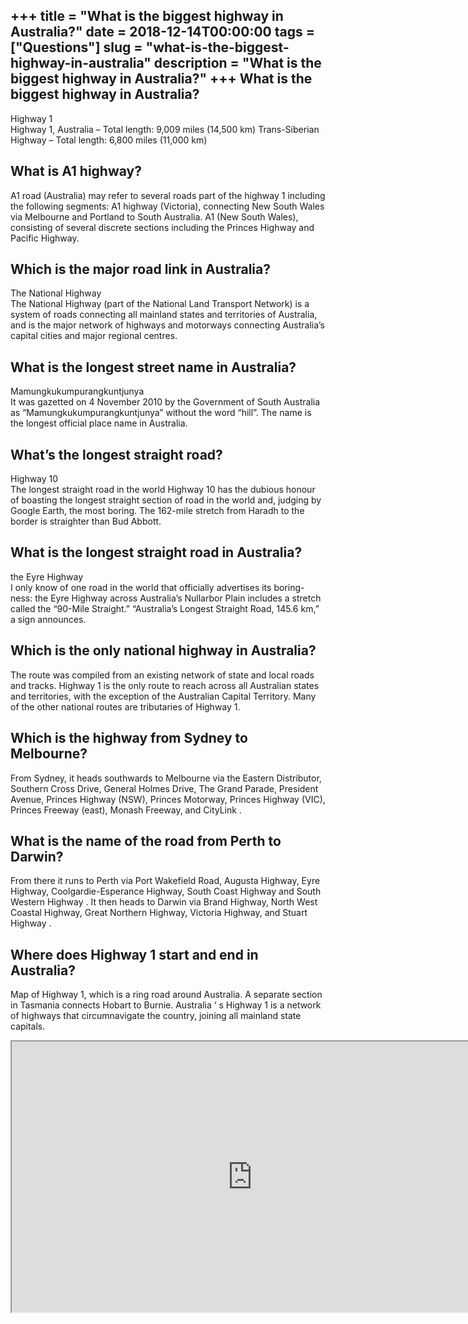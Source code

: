+++
title = "What is the biggest highway in Australia?"
date = 2018-12-14T00:00:00
tags = ["Questions"]
slug = "what-is-the-biggest-highway-in-australia"
description = "What is the biggest highway in Australia?"
+++
What is the biggest highway in Australia?
-----------------------------------------

Highway 1  
Highway 1, Australia – Total length: 9,009 miles (14,500 km) Trans-Siberian Highway – Total length: 6,800 miles (11,000 km)

What is A1 highway?
-------------------

A1 road (Australia) may refer to several roads part of the highway 1 including the following segments: A1 highway (Victoria), connecting New South Wales via Melbourne and Portland to South Australia. A1 (New South Wales), consisting of several discrete sections including the Princes Highway and Pacific Highway.

Which is the major road link in Australia?
------------------------------------------

The National Highway  
The National Highway (part of the National Land Transport Network) is a system of roads connecting all mainland states and territories of Australia, and is the major network of highways and motorways connecting Australia’s capital cities and major regional centres.

What is the longest street name in Australia?
---------------------------------------------

Mamungkukumpurangkuntjunya  
It was gazetted on 4 November 2010 by the Government of South Australia as “Mamungkukumpurangkuntjunya” without the word “hill”. The name is the longest official place name in Australia.

What’s the longest straight road?
---------------------------------

Highway 10  
The longest straight road in the world Highway 10 has the dubious honour of boasting the longest straight section of road in the world and, judging by Google Earth, the most boring. The 162-mile stretch from Haradh to the border is straighter than Bud Abbott.

What is the longest straight road in Australia?
-----------------------------------------------

the Eyre Highway  
I only know of one road in the world that officially advertises its boring-ness: the Eyre Highway across Australia’s Nullarbor Plain includes a stretch called the “90-Mile Straight.” “Australia’s Longest Straight Road, 145.6 km,” a sign announces.

Which is the only national highway in Australia?
------------------------------------------------

The route was compiled from an existing network of state and local roads and tracks. Highway 1 is the only route to reach across all Australian states and territories, with the exception of the Australian Capital Territory. Many of the other national routes are tributaries of Highway 1.

Which is the highway from Sydney to Melbourne?
----------------------------------------------

From Sydney, it heads southwards to Melbourne via the Eastern Distributor, Southern Cross Drive, General Holmes Drive, The Grand Parade, President Avenue, Princes Highway (NSW), Princes Motorway, Princes Highway (VIC), Princes Freeway (east), Monash Freeway, and CityLink .

What is the name of the road from Perth to Darwin?
--------------------------------------------------

From there it runs to Perth via Port Wakefield Road, Augusta Highway, Eyre Highway, Coolgardie-Esperance Highway, South Coast Highway and South Western Highway . It then heads to Darwin via Brand Highway, North West Coastal Highway, Great Northern Highway, Victoria Highway, and Stuart Highway .

Where does Highway 1 start and end in Australia?
------------------------------------------------

Map of Highway 1, which is a ring road around Australia. A separate section in Tasmania connects Hobart to Burnie. Australia ‘ s Highway 1 is a network of highways that circumnavigate the country, joining all mainland state capitals.

<iframe allow="accelerometer; autoplay; clipboard-write; encrypted-media; gyroscope; picture-in-picture" allowfullscreen="" class="__youtube_prefs__  epyt-is-override  no-lazyload" data-no-lazy="1" data-origheight="433" data-origwidth="770" data-skipgform_ajax_framebjll="" height="433" id="_ytid_74264" loading="lazy" src="https://www.youtube.com/embed/sxfekrohpyA?enablejsapi=1&autoplay=0&cc_load_policy=0&cc_lang_pref=&iv_load_policy=1&loop=0&modestbranding=0&rel=1&fs=1&playsinline=0&autohide=2&theme=dark&color=red&controls=1&" title="YouTube player" width="770"></iframe>